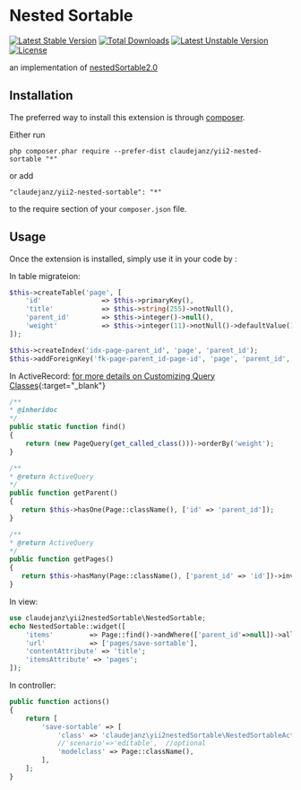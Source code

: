 Nested Sortable
===============

[![Latest Stable Version](https://poser.pugx.org/claudejanz/yii2-nested-sortable/v/stable.svg)](https://packagist.org/packages/claudejanz/yii2-nested-sortable) [![Total Downloads](https://poser.pugx.org/claudejanz/yii2-nested-sortable/downloads.svg)](https://packagist.org/packages/claudejanz/yii2-nested-sortable) [![Latest Unstable Version](https://poser.pugx.org/claudejanz/yii2-nested-sortable/v/unstable.svg)](https://packagist.org/packages/claudejanz/yii2-nested-sortable) [![License](https://poser.pugx.org/claudejanz/yii2-nested-sortable/license.svg)](https://packagist.org/packages/claudejanz/yii2-nested-sortable)


an implementation of [nestedSortable2.0](http://ilikenwf.github.io/example.html)

Installation
------------

The preferred way to install this extension is through [composer](http://getcomposer.org/download/).

Either run

```
php composer.phar require --prefer-dist claudejanz/yii2-nested-sortable "*"
```

or add

```
"claudejanz/yii2-nested-sortable": "*"
```

to the require section of your `composer.json` file.


Usage
-----

Once the extension is installed, simply use it in your code by  :

In table migrateion:
```php
$this->createTable('page', [
    'id'               => $this->primaryKey(),
    'title'            => $this->string(255)->notNull(),
    'parent_id'        => $this->integer()->null(),
    'weight'           => $this->integer(11)->notNull()->defaultValue(1),
]);

$this->createIndex('idx-page-parent_id', 'page', 'parent_id');
$this->addForeignKey('fk-page-parent_id-page-id', 'page', 'parent_id', 'page', 'id', 'SET NULL', 'CASCADE');
```

In ActiveRecord:
[for more details on Customizing Query Classes](http://www.yiiframework.com/doc-2.0/guide-db-active-record.html#customizing-query-classes){:target="_blank"}
```php
/**
* @inheridoc
*/
public static function find()
{
    return (new PageQuery(get_called_class()))->orderBy('weight');
}

/**
* @return ActiveQuery
*/
public function getParent()
{
   return $this->hasOne(Page::className(), ['id' => 'parent_id']);
}

/**
* @return ActiveQuery
*/
public function getPages()
{
   return $this->hasMany(Page::className(), ['parent_id' => 'id'])->inverseOf('parent');
}
```

In view:
```php
use claudejanz\yii2nestedSortable\NestedSortable;
echo NestedSortable::widget([
    'items'         => Page::find()->andWhere(['parent_id'=>null])->all(),
    'url'           => ['pages/save-sortable'],
    'contentAttribute' => 'title';
    'itemsAttribute' => 'pages';
]);
```

In controller:
```php
public function actions()
{
    return [
        'save-sortable' => [
            'class' => 'claudejanz\yii2nestedSortable\NestedSortableAction',
            //'scenario'=>'editable',  //optional
            'modelclass' => Page::className(),
        ],
    ];
}
```
